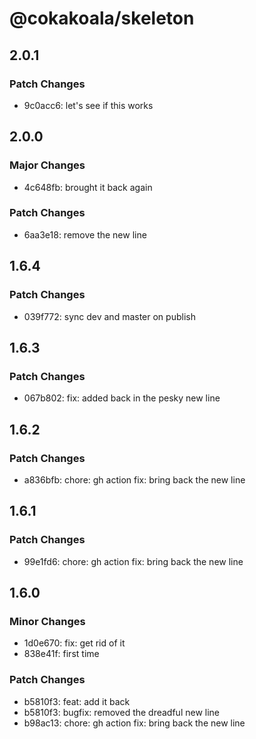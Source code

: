 # @cokakoala/skeleton

## 2.0.1

### Patch Changes

- 9c0acc6: let's see if this works

## 2.0.0

### Major Changes

- 4c648fb: brought it back again

### Patch Changes

- 6aa3e18: remove the new line

## 1.6.4

### Patch Changes

- 039f772: sync dev and master on publish

## 1.6.3

### Patch Changes

- 067b802: fix: added back in the pesky new line

## 1.6.2

### Patch Changes

- a836bfb: chore: gh action
  fix: bring back the new line

## 1.6.1

### Patch Changes

- 99e1fd6: chore: gh action
  fix: bring back the new line

## 1.6.0

### Minor Changes

- 1d0e670: fix: get rid of it
- 838e41f: first time

### Patch Changes

- b5810f3: feat: add it back
- b5810f3: bugfix: removed the dreadful new line
- b98ac13: chore: gh action
  fix: bring back the new line
